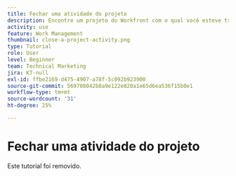 ```yaml
---
title: Fechar uma atividade do projeto
description: Encontre um projeto do Workfront com o qual você esteve treinando durante o treinamento e prepare-o para fechar.
activity: use
feature: Work Management
thumbnail: close-a-project-activity.png
type: Tutorial
role: User
level: Beginner
team: Technical Marketing
jira: KT-null
exl-id: ffbe2169-d475-4907-a78f-5c092b923900
source-git-commit: 569708042b8a9e122e820a1e65d6ea536f15b0e1
workflow-type: tm+mt
source-wordcount: '31'
ht-degree: 25%

---
```


# Fechar uma atividade do projeto

Este tutorial foi removido.
